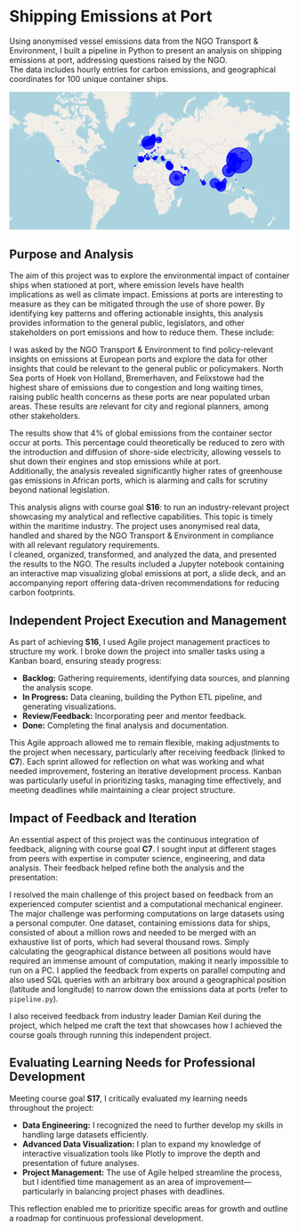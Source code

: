 # Shipping Emissions at Port

Using anonymised vessel emissions data from the NGO Transport & Environment, I built a pipeline in Python to present an analysis on shipping emissions at port, addressing questions raised by the NGO.  
The data includes hourly entries for carbon emissions, and geographical coordinates for 100 unique container ships.

![World map emissions](/media/port_emissions_map.png "Emissions at Port")

## Purpose and Analysis
The aim of this project was to explore the environmental impact of container ships when stationed at port, where emission levels have health implications as well as climate impact. Emissions at ports are interesting to measure as they can be mitigated through the use of shore power. By identifying key patterns and offering actionable insights, this analysis provides information to the general public, legislators, and other stakeholders on port emissions and how to reduce them. These include:

I was asked by the NGO Transport & Environment to find policy-relevant insights on emissions at European ports and explore the data for other insights that could be relevant to the general public or policymakers. North Sea ports of Hoek von Holland, Bremerhaven, and Felixstowe had the highest share of emissions due to congestion and long waiting times, raising public health concerns as these ports are near populated urban areas. These results are relevant for city and regional planners, among other stakeholders.

The results show that 4% of global emissions from the container sector occur at ports. This percentage could theoretically be reduced to zero with the introduction and diffusion of shore-side electricity, allowing vessels to shut down their engines and stop emissions while at port.  
Additionally, the analysis revealed significantly higher rates of greenhouse gas emissions in African ports, which is alarming and calls for scrutiny beyond national legislation.

This analysis aligns with course goal **S16**: to run an industry-relevant project showcasing my analytical and reflective capabilities. This topic is timely within the maritime industry. The project uses anonymised real data, handled and shared by the NGO Transport & Environment in compliance with all relevant regulatory requirements.  
I cleaned, organized, transformed, and analyzed the data, and presented the results to the NGO. The results included a Jupyter notebook containing an interactive map visualizing global emissions at port, a slide deck, and an accompanying report offering data-driven recommendations for reducing carbon footprints.

## Independent Project Execution and Management
As part of achieving **S16**, I used Agile project management practices to structure my work. I broke down the project into smaller tasks using a Kanban board, ensuring steady progress:

- **Backlog:** Gathering requirements, identifying data sources, and planning the analysis scope.
- **In Progress:** Data cleaning, building the Python ETL pipeline, and generating visualizations.
- **Review/Feedback:** Incorporating peer and mentor feedback.
- **Done:** Completing the final analysis and documentation.

This Agile approach allowed me to remain flexible, making adjustments to the project when necessary, particularly after receiving feedback (linked to **C7**). Each sprint allowed for reflection on what was working and what needed improvement, fostering an iterative development process. Kanban was particularly useful in prioritizing tasks, managing time effectively, and meeting deadlines while maintaining a clear project structure.

## Impact of Feedback and Iteration
An essential aspect of this project was the continuous integration of feedback, aligning with course goal **C7**. I sought input at different stages from peers with expertise in computer science, engineering, and data analysis. Their feedback helped refine both the analysis and the presentation:

I resolved the main challenge of this project based on feedback from an experienced computer scientist and a computational mechanical engineer. The major challenge was performing computations on large datasets using a personal computer. One dataset, containing emissions data for ships, consisted of about a million rows and needed to be merged with an exhaustive list of ports, which had several thousand rows. Simply calculating the geographical distance between all positions would have required an immense amount of computation, making it nearly impossible to run on a PC. I applied the feedback from experts on parallel computing and also used SQL queries with an arbitrary box around a geographical position (latitude and longitude) to narrow down the emissions data at ports (refer to `pipeline.py`).

I also received feedback from industry leader Damian Keil during the project, which helped me craft the text that showcases how I achieved the course goals through running this independent project.

## Evaluating Learning Needs for Professional Development
Meeting course goal **S17**, I critically evaluated my learning needs throughout the project:

- **Data Engineering:** I recognized the need to further develop my skills in handling large datasets efficiently.
- **Advanced Data Visualization:** I plan to expand my knowledge of interactive visualization tools like Plotly to improve the depth and presentation of future analyses.
- **Project Management:** The use of Agile helped streamline the process, but I identified time management as an area of improvement—particularly in balancing project phases with deadlines.

This reflection enabled me to prioritize specific areas for growth and outline a roadmap for continuous professional development.
